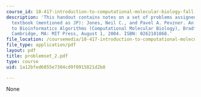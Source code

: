 ```yaml
---
course_id: 18-417-introduction-to-computational-molecular-biology-fall-2004
description: 'This handout contains notes on a set of problems assigned from the course
  textbook (mentioned as JP): Jones, Neil C., and Pavel A. Pevzner. An Introduction
  to Bioinformatics Algorithms (Computational Molecular Biology), Bradford Books.
  Cambridge, MA: MIT Press, August 1, 2004. ISBN: 0262101068.'
file_location: /coursemedia/18-417-introduction-to-computational-molecular-biology-fall-2004/1a12bfed6855e7304cd9f0915821d2b8_problemset_2.pdf
file_type: application/pdf
layout: pdf
title: problemset_2.pdf
type: course
uid: 1a12bfed6855e7304cd9f0915821d2b8

---
```

None